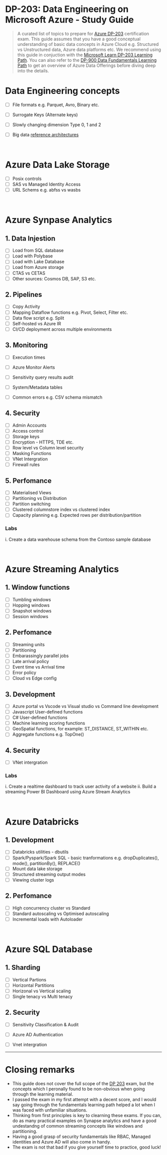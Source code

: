 # DP-203: Data Engineering on Microsoft Azure - Study Guide
> A curated list of topics to prepare for [Azure DP-203](https://learn.microsoft.com/en-us/certifications/exams/dp-203/) certification exam. This guide assumes that you have a good conceptual understanding of basic data concepts in Azure Cloud e.g. Structured vs Unstructured data, Azure data platforms etc. We recommend using this guide in conjuction with the [Microsoft Learn DP-203 Learning Path](https://learn.microsoft.com/en-us/certifications/azure-data-engineer/). You can also refer to the [DP-900 Data Fundamentals Learning Path](https://learn.microsoft.com/en-us/credentials/certifications/azure-data-fundamentals/) to get an overview of Azure Data Offerings before diving deep into the details.


# Data Engineering concepts

- [ ] File formats e.g. Parquet, Avro, Binary etc.
- [ ] Surrogate Keys (Alternate keys)
- [ ] Slowly changing dimension Type 0, 1 and 2
- [ ] Big data [reference architectures](https://learn.microsoft.com/en-us/azure/architecture/data-guide/big-data/)


<br/>


# Azure Data Lake Storage

- [ ] Posix controls
- [ ] SAS vs Managed Identity Access
- [ ] URL Schems e.g. abfss vs wasbs

<br/>

# Azure Synpase Analytics

## 1. Data Injestion

- [ ] Load from SQL database
- [ ] Load with Polybase
- [ ] Load with Lake Database
- [ ] Load from Azure storage
- [ ] CTAS vs CETAS
- [ ] Other sources: Cosmos DB, SAP, S3 etc.

## 2. Pipelines

- [ ]  Copy Activity
- [ ]  Mapping Dataflow functions e.g. Pivot, Select, Filter etc.
- [ ]  Data flow script e.g. Split
- [ ]  Self-hosted vs Azure IR
- [ ]  CI/CD deployment across multiple environments

## 3. Monitoring

- [ ] Execution times
- [ ] Azure Monitor Alerts
- [ ] Sensitivity query results audit
- [ ] System/Metadata tables
- [ ] Common errors e.g. CSV schema mismatch


## 4. Security

- [ ] Admin Accounts
- [ ]  Access control
- [ ] Storage keys
- [ ] Encryption - HTTPS, TDE etc.
- [ ] Row level vs Column level security
- [ ] Masking Functions
- [ ] VNet Intergration
- [ ] Firewall rules

## 5. Perfomance

- [ ] Materialised Views
- [ ] Partitioning vs Distribution
- [ ] Partition switching
- [ ] Clustered columnstore index vs clustered index
- [ ] Capacity planning e.g. Expected rows per distribution/partition

### Labs

i. Create a data warehouse schema from the Contoso sample database


<br/>


# Azure Streaming Analytics

## 1. Window functions

- [ ] Tumbling windows
- [ ] Hopping windows
- [ ] Snapshot windows
- [ ] Session windows

## 2. Perfomance

- [ ] Streaming units
- [ ] Partitioning
- [ ] Embarassingly parallel jobs
- [ ] Late arrival policy
- [ ] Event time vs Arrival time
- [ ] Error policy
- [ ] Cloud vs Edge config

## 3. Development

- [ ] Azure portal vs Vscode vs Visual studio vs Command line development
- [ ] Javascript User-defined functions
- [ ] C# User-defined functions
- [ ] Machine learning scoring functions
- [ ] GeoSpatial functions, for example: ST_DISTANCE, ST_WITHIN etc.
- [ ] Aggregate functions e.g. TopOne()

## 4. Security

- [ ] VNet intergration

### Labs

i. Create a realtime dashboard to track user activity of a website
ii. Build a streaming Power BI Dashboard using Azure Stream Analytics

<br/>

# Azure Databricks

## 1. Development

- [ ] Databricks utilities - dbutils
- [ ] Spark/Pyspark/Spark SQL - basic tranformations e.g. dropDuplicates(), mode(), partitionBy(), REPLACE()
- [ ] Mount data lake storage
- [ ] Structured streaming output modes
- [ ] Viewing cluster logs

## 2. Perfomance

- [ ] High concurrency cluster vs Standard
- [ ] Standard autoscaling vs Optimised autoscaling
- [ ] Incremental loads with Autoloader

<br/>

# Azure SQL Database

## 1. Sharding

- [ ] Vertical Partions
- [ ] Horizontal Partitions
- [ ] Horizonal vs Vertical scaling
- [ ] Single tenacy vs Multi tenacy

## 2. Security

- [ ] Sensitivity Classification & Audit
- [ ] Azure AD Authentication
- [ ] Vnet intergration


<hr/>


# Closing remarks

* This guide does not cover the full scope of the [DP 203](https://learn.microsoft.com/en-us/credentials/certifications/exams/dp-203/) exam, but the concepts which I peronally found to be non-obvious when going through the learning material.
* I passed the exam in my first attempt with a decent score, and I would say going through the fundamentals learning path helped a lot when I was faced with unfamiliar situations.
* Thinking from first principles is key to clearning these exams. If you can, do as many practical examples on Synapse analytics and have a good undestandng of common streaming concepts like windows and partitioning.
* Having a good grasp of security fundamentals like RBAC, Managed identities and Azure AD will also come in handy.
* The exam is not that bad if you give yourself time to practice, good luck!
